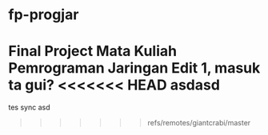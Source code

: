# fp-progjar
Final Project Mata Kuliah Pemrograman Jaringan
Edit 1, masuk ta gui?
<<<<<<< HEAD
asdasd
=======
tes
sync
asd
>>>>>>> refs/remotes/giantcrabi/master
